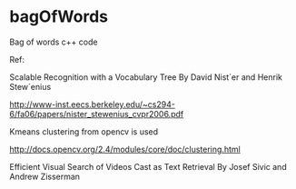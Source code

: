 # bagOfWords
Bag of words c++ code 

Ref:

Scalable Recognition with a Vocabulary Tree
By David Nist´er and Henrik Stew´enius

http://www-inst.eecs.berkeley.edu/~cs294-6/fa06/papers/nister_stewenius_cvpr2006.pdf

Kmeans clustering from opencv is used 

http://docs.opencv.org/2.4/modules/core/doc/clustering.html


Efficient Visual Search of Videos Cast as Text Retrieval
By Josef Sivic and Andrew Zisserman
